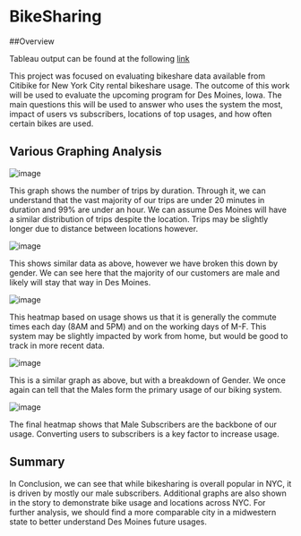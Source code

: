 # BikeSharing

##Overview

Tableau output can be found at the following 
[link](https://public.tableau.com/views/TableauExercise_16644238386620/NYCBikeAnalysis?:language=en-US&publish=yes&:display_count=n&:origin=viz_share_link)

This project was focused on evaluating bikeshare data available from Citibike for New York City rental bikeshare usage.  The outcome of this work will be used to evaluate the upcoming program for Des Moines, Iowa.  The main questions this will be used to answer who uses the system the most, impact of users vs subscribers, locations of top usages, and how often certain bikes are used.

## Various Graphing Analysis

![image](https://user-images.githubusercontent.com/107594247/192200251-44d0d033-051f-4b8f-86e2-9467308473cf.png)

This graph shows the number of trips by duration.  Through it, we can understand that the vast majority of our trips are under 20 minutes in duration and 99% are under an hour.  We can assume Des Moines will have a similar distribution of trips despite the location.  Trips may be slightly longer due to distance between locations however.


![image](https://user-images.githubusercontent.com/107594247/192200692-1ed61158-d154-4e7b-92ca-24c271be13ca.png)

This shows similar data as above, however we have broken this down by gender.  We can see here that the majority of our customers are male and likely will stay that way in Des Moines.

![image](https://user-images.githubusercontent.com/107594247/192201099-b9b6f4f7-4874-4367-8029-af47970d7e82.png)

This heatmap based on usage shows us that it is generally the commute times each day (8AM and 5PM) and on the working days of M-F.  This system may be slightly impacted by work from home, but would be good to track in more recent data.

![image](https://user-images.githubusercontent.com/107594247/192201548-76c90293-6012-4854-ba82-1dbf13c7ae93.png)

This is a similar graph as above, but with a breakdown of Gender.  We once again can tell that the Males form the primary usage of our biking system.

![image](https://user-images.githubusercontent.com/107594247/192201792-f8afb4b2-5691-4844-87c6-908594dbf777.png)

The final heatmap shows that Male Subscribers are the backbone of our usage.  Converting users to subscribers is a key factor to increase usage. 

## Summary

In Conclusion, we can see that while bikesharing is overall popular in NYC, it is driven by mostly our male subscribers.  Additional graphs are also shown in the story to demonstrate bike usage and locations across NYC.  For further analysis, we should find a more comparable city in a midwestern state to better understand Des Moines future usages.

